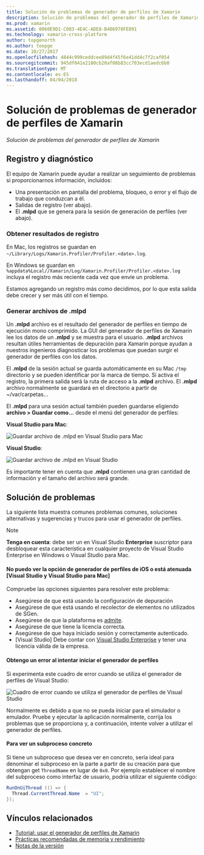 ```yaml
---
title: Solución de problemas de generador de perfiles de Xamarin
description: Solución de problemas del generador de perfiles de Xamarin
ms.prod: xamarin
ms.assetid: 0060E9D1-C003-4E4C-ADE8-B406978FE891
ms.technology: xamarin-cross-platform
author: topgenorth
ms.author: toopge
ms.date: 10/27/2017
ms.openlocfilehash: 4844c999ceddcee89d4f45f6e41dd4c7f2caf054
ms.sourcegitcommit: 945df041e2180cb20af08b83cc703ecd1aedc6b0
ms.translationtype: MT
ms.contentlocale: es-ES
ms.lasthandoff: 04/04/2018
---
```

# <a name="xamarin-profiler-troubleshooting"></a>Solución de problemas de generador de perfiles de Xamarin

_Solución de problemas del generador de perfiles de Xamarin_

## <a name="logging-and-diagnostics"></a>Registro y diagnóstico

El equipo de Xamarin puede ayudar a realizar un seguimiento de problemas si proporcionarnos información, incluidos:

- Una presentación en pantalla del problema, bloqueo, o error y el flujo de trabajo que conduzcan a él.
- Salidas de registro (ver abajo).
- El **.mlpd** que se genera para la sesión de generación de perfiles (ver abajo).

### <a name="getting-log-outputs"></a>Obtener resultados de registro
En Mac, los registros se guardan en `~/Library/Logs/Xamarin.Profiler/Profiler.<date>.log`.

En Windows se guardan en `%appdata%Local//Xamarin/Log/Xamarin.Profiler/Profiler.<date>.log` incluya el registro más reciente cada vez que envíe un problema.

Estamos agregando un registro más como decidimos, por lo que esta salida debe crecer y ser más útil con el tiempo.

<a name="gen_mlpd" />

### <a name="generating-mlpd-files"></a>Generar archivos de .mlpd

Un **.mlpd** archivo es el resultado del generador de perfiles en tiempo de ejecución mono comprimido. La GUI del generador de perfiles de Xamarin lee los datos de un **.mlpd** y se muestra para el usuario. **.mlpd** archivos resultan útiles herramientas de depuración para Xamarin porque ayudan a nuestros ingenieros diagnosticar los problemas que puedan surgir el generador de perfiles con los datos.

El **.mlpd** de la sesión actual se guarda automáticamente en su Mac `/tmp` directorio y se pueden identificar por la marca de tiempo. Si activa el registro, la primera salida será la ruta de acceso a la **.mlpd** archivo. El **.mlpd** archivo normalmente se guardará en el directorio a partir de ~/var/carpetas...

El **.mlpd** para una sesión actual también pueden guardarse eligiendo **archivo > Guardar como...** desde el menú del generador de perfiles:

**Visual Studio para Mac**:

![](troubleshooting-images/image17.png "Guardar archivo de .mlpd en Visual Studio para Mac")

**Visual Studio**:

![](troubleshooting-images/image17-vs.png "Guardar archivo de .mlpd en Visual Studio")


Es importante tener en cuenta que **.mlpd** contienen una gran cantidad de información y el tamaño del archivo será grande.

## <a name="troubleshooting"></a>Solución de problemas

La siguiente lista muestra comunes problemas comunes, soluciones alternativas y sugerencias y trucos para usar el generador de perfiles.

> [!NOTE]
> **Tenga en cuenta**: debe ser un en Visual Studio **Enterprise** suscriptor para desbloquear esta característica en cualquier proyecto de Visual Studio Enterprise en Windows o Visual Studio para Mac.

#### <a name="i-cant-see-the-ios-profiler-option-or-it-is-greyed-out-visual-studio-and-visual-studio-for-mac"></a>No puedo ver la opción de generador de perfiles de iOS o está atenuada [Visual Studio y Visual Studio para Mac]

Compruebe las opciones siguientes para resolver este problema:

- Asegúrese de que está usando la configuración de depuración
- Asegúrese de que está usando el recolector de elementos no utilizados de SGen.
- Asegúrese de que la plataforma es [admite](~/tools/profiler/index.md#Profiler_Support).
- Asegúrese de que tiene la licencia correcta.
- Asegúrese de que haya iniciado sesión y correctamente autenticado.
- [Visual Studio] Debe contar con [Visual Studio Enterprise](https://www.visualstudio.com/vs/enterprise/) y tener una licencia válida de la empresa.


#### <a name="i-get-an-error-when-i-try-to-launch-the-profiler"></a>Obtengo un error al intentar iniciar el generador de perfiles

Si experimenta este cuadro de error cuando se utiliza el generador de perfiles de Visual Studio:

![](troubleshooting-images/error.png "Cuadro de error cuando se utiliza el generador de perfiles de Visual Studio")

Normalmente es debido a que no se pueda iniciar para el simulador o emulador. Pruebe y ejecutar la aplicación normalmente, corrija los problemas que se proporciona y, a continuación, intente volver a utilizar el generador de perfiles.

#### <a name="to-watch-a-specific-thread"></a>Para ver un subproceso concreto

Si tiene un subproceso que desea ver en concreto, sería ideal para denominar el subproceso en la parte a partir de su creación para que obtengan get `ThreadName` en lugar de `0x0`. Por ejemplo establecer el nombre del subproceso como interfaz de usuario, podría utilizar el siguiente código:


```csharp
RunOnUiThread (() => {
  Thread.CurrentThread.Name  = "UI";
});
```



## <a name="related-links"></a>Vínculos relacionados

- [Tutorial: usar el generador de perfiles de Xamarin](~/tools/profiler/index.md)
- [Prácticas recomendadas de memoria y rendimiento](~/cross-platform/deploy-test/memory-perf-best-practices.md)
- [Notas de la versión](https://developer.xamarin.com/releases/profiler/preview/)
